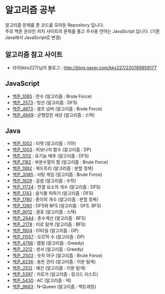 # 알고리즘 공부
알고리즘 문제를 푼 코드를 모아둔 Repository 입니다.  
주로 백준 온라인 저지 사이트의 문제를 풀고 주사용 언어는 JavaScript 입니다. (기존 Java에서 JavaScript로 변경)
  
## 알고리즘 참고 사이트
* 라이(kks227)님의 블로그 : <http://blog.naver.com/kks227/220769859177>
  
## JavaScript
* [백준_1065](https://github.com/yurak-choi/algorithm/blob/master/javascript/BOJ1065.js) : 한수 (알고리즘 : Brute Force)
* [백준_2573](https://github.com/yurak-choi/algorithm/blob/master/javascript/BOJ2573.js) : 빙산 (알고리즘 : DFS)
* [백준_4673](https://github.com/yurak-choi/algorithm/blob/master/javascript/BOJ4673.js) : 셀프 넘버 (알고리즘 : Brute Force)
* [백준_4949](https://github.com/yurak-choi/algorithm/blob/master/javascript/BOJ4949.js) : 균형잡힌 세상 (알고리즘 : 스택)
  
## Java
* [백준_1002](https://github.com/yurak-choi/algorithm/blob/master/java/BOJ1002.java) : 터렛 (알고리즘 : 기하)
* [백준_1003](https://github.com/yurak-choi/algorithm/blob/master/java/BOJ1003.java) : 피보나치 함수 (알고리즘 : DP)
* [백준_1012](https://github.com/yurak-choi/algorithm/blob/master/java/BOJ1012.java) : 유기농 배추 (알고리즘 : DFS)
* [백준_1182](https://github.com/yurak-choi/algorithm/blob/master/java/BOJ1182.java) : 부분수열의 합 (알고리즘 : Brute Force)
* [백준_1992](https://github.com/yurak-choi/algorithm/blob/master/java/BOJ1992.java) : 쿼드트리 (알고리즘 : 분할 정복)
* [백준_3085](https://github.com/yurak-choi/algorithm/blob/master/java/BOJ3085.java) : 사탕 게임 (알고리즘 : Brute Force)
* [백준_1629](https://github.com/yurak-choi/algorithm/blob/master/java/BOJ1629.java) : 곱셈 (알고리즘 : 수학)
* [백준_11724](https://github.com/yurak-choi/algorithm/blob/master/java/BOJ11724.java) : 연결 요소의 개수 (알고리즘 : DFS)
* [백준_1743](https://github.com/yurak-choi/algorithm/blob/master/java/BOJ1743.java) : 음식물 피하기 (알고리즘 : DFS)
* [백준_1780](https://github.com/yurak-choi/algorithm/blob/master/java/BOJ1780.java) : 종이의 개수 (알고리즘 : 분할 정복)
* [백준_1260](https://github.com/yurak-choi/algorithm/blob/master/java/BOJ1260.java) : DFS와 BFS (알고리즘 : DFS, BFS)
* [백준_9012](https://github.com/yurak-choi/algorithm/blob/master/java/BOJ9012.java) : 괄호 (알고리즘 : 스택)
* [백준_2644](https://github.com/yurak-choi/algorithm/blob/master/java/BOJ2644.java) : 촌수계산 (알고리즘 : BFS)
* [백준_2178](https://github.com/yurak-choi/algorithm/blob/master/java/BOJ2178.java) : 미로 탐색 (알고리즘 : BFS)
* [백준_1904](https://github.com/yurak-choi/algorithm/blob/master/java/BOJ1904.java) : 01타일 (알고리즘 : DP)
* [백준_11057](https://github.com/yurak-choi/algorithm/blob/master/java/BOJ11057.java) : 오르막 수 (알고리즘 : DP)
* [백준_4796](https://github.com/yurak-choi/algorithm/blob/master/java/BOJ4796.java) : 캠핑 (알고리즘 : Greedy)
* [백준_2212](https://github.com/yurak-choi/algorithm/blob/master/java/BOJ2212.java) : 센서 (알고리즘 : Greedy)
* [백준_2503](https://github.com/yurak-choi/algorithm/blob/master/java/BOJ2503.java) : 숫자 야구 (알고리즘 : Brute Force)
* [백준_6236](https://github.com/yurak-choi/algorithm/blob/master/java/BOJ6236.java) : 용돈 관리 (알고리즘 : 이분 탐색)
* [백준_2512](https://github.com/yurak-choi/algorithm/blob/master/java/BOJ2512.java) : 예산 (알고리즘 : 이분 탐색)
* [백준_5397](https://github.com/yurak-choi/algorithm/blob/master/java/BOJ5397.java) : 키로거 (알고리즘 : 링크드 리스트)
* [백준_5430](https://github.com/yurak-choi/algorithm/blob/master/java/BOJ5430.java) : AC (알고리즘 : 덱)
* [백준_9663](https://github.com/yurak-choi/algorithm/blob/master/java/BOJ9663.java) : N-Queen (알고리즘 : 백트래킹)
